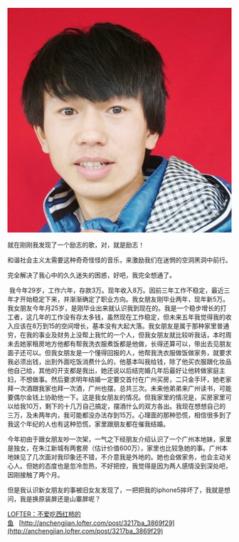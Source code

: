 [![](./assets/imgs/5630599045919908.jpg)](http://anchengjian.lofter.com/post/3217ba_3869f29)

就在刚刚我发现了一个励志的歌，对，就是励志！

和谐社会主义太需要这种奇奇怪怪的音乐，来激励我们在迷惘的空洞黑洞中前行。

完全解决了我心中的久久迷失的困惑，好吧，我完全想通了。

&nbsp;我今年29岁，工作六年，存款3万。现年收入8万。因前三年工作不稳定，最近三年才开始稳定下来，并渐渐确定了职业方向。我女朋友刚毕业两年，现年新5万。我女朋友今年月25岁，是刚毕业出来就认识我到现在的。我是一个稳步增长的打工者，这几年的工作没有存太多钱，虽然现在工作稳定，但未来五年我觉得我的收入应该在8万到15的空间增长，基本没有大起大落。我女朋友是属于那种家里普通穷，在我的事业及财务上没帮上我忙的一个人，但我女朋友就比较听我话，本时周未去她家租房地方他都有帮我洗衣服煮饭都是他做，长得还算可以，带出去见朋友面子还可以。但我女朋友是一个懂得回报的人，他帮我洗衣服做饭做家务，就要求我必须出钱，出到外面吃饭消费什么的，他基本叫我给钱，除了他买衣服跟化妆品他自己给，其他的开支都是我出，她还说以后结完婚几年后最好让他转做家庭主妇，不想做事。然后要求明年结婚一定要交首付在广州买房，二只金手环，她老家拜一次酒跟我家也拜一次酒，广州也摆，总共三次。未来他弟弟来广州读书，可能要偶尔金钱上协助他一下。这是我女朋友的情况。但我家里的情况是，买房家里可以给我10万，剩下的十几万自己搞定，摆酒什么的双方各出。我现在想想自己的三万，及未两年内，我可能都没办法存到15万。心理面的那种恐慌，相信很多到了我这个年纪的人也有这种恐慌，家里跟朋友都在催我结婚。&nbsp;

今年初由于跟女朋友吵一次架，一气之下经朋友介绍认识了一个广州本地妹，家里是独女，在朱江新城有两套房（估计价值600万），家里也比较急她的事。广州本地妹见了几次面对我印象还不错，不介意我是外地的。她也会做家务，也会主动关心人。但她的态度也是忽冷忽热，不好把控，我觉得是因为两人感情没到深处吧，因刚接触了两个月。&nbsp;

但是我认识新女朋友的事被旧女友发现了，一把把我的iphone5摔坏了，我就是想问，我是换原装屏还是山寨屏呢？

[LOFTER：不爱吃西红柿的鱼](http://anchengjian.lofter.com)&nbsp;&nbsp;&nbsp;[http://anchengjian.lofter.com/post/3217ba_3869f29](http://anchengjian.lofter.com/post/3217ba_3869f29)